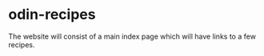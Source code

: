 # odin-recipes


The website will consist of a main index page which will have links to a few recipes.